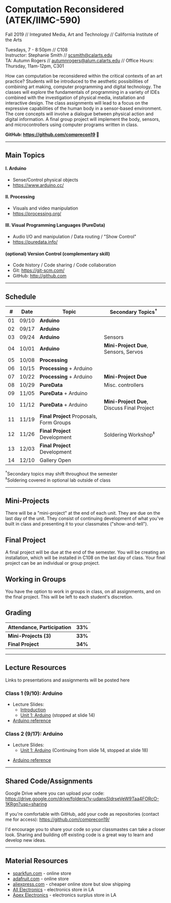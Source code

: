 # Computation Reconsidered (ATEK/IIMC-590)

Fall 2019 // Integrated Media, Art and Technology // California Institute of the Arts   

Tuesdays, 7 - 8:50pm // C108  
Instructor: Stephanie Smith // scsmith@calarts.edu  
TA: Autumn Rogers // autumnrogers@alum.calarts.edu // Office Hours: Thursday, 11am-12pm, C301

How can computation be reconsidered within the critical contexts of an art practice? Students will be introduced to the aesthetic possibilities of combining art making, computer programming and digital technology. The classes will explore the fundamentals of programming in a variety of IDEs combined with the investigation of physical media, installation and interactive design. The class assignments will lead to a focus on the expressive capabilities of the human body in a sensor-based environment. The core concepts will involve a dialogue between physical action and digital information. A final group project will implement the body, sensors, and microcontrollers using computer programs written in class. 

**GitHub: https://github.com/comprecon19 📌**

----

## Main Topics

#### I. Arduino

- Sense/Control physical objects
- https://www.arduino.cc/  

#### II. Processing

- Visuals and video manipulation
- https://processing.org/  

#### III. Visual Programming Languages (PureData)

- Audio I/O and manipulation / Data routing / "Show Control"
- https://puredata.info/  

#### (optional) Version Control (complementary skill)

- Code history / Code sharing / Code collaboration
- Git: https://git-scm.com/  
- GitHub: http://github.com  

----

## Schedule

| #  | Date  | Topic                                    | Secondary Topics<sup>†</sup>   | 
| -- | ----- | ---------------------------------------- | ------------------ |
| 01 | 09/10 | **Arduino**          		                |         |
| 02 | 09/17 | **Arduino**                              |  |
| 03 | 09/24 | **Arduino**                              | Sensors |
| 04 | 10/01 | **Arduino**                            | **Mini-Project Due**, Sensors, Servos |
| 05 | 10/08 | **Processing**                           |  |
| 06 | 10/15 | **Processing** + Arduino                 |  |
| 07 | 10/22 | **Processing** + Arduino               | **Mini-Project Due** |
| 08 | 10/29 | **PureData**                    | Misc. controllers |
| 09 | 11/05 | **PureData** + Arduino          |  |
| 10 | 11/12 | **PureData** + Arduino     | **Mini-Project Due**, Discuss Final Project |
| 11 | 11/19 | **Final Project** Proposals, Form Groups |  |
| 12 | 11/26 | **Final Project** Development            | Soldering Workshop<sup>‡</sup> |
| 13 | 12/03 | **Final Project** Development            |  |
| 14 | 12/10 | Gallery Open                             |  |

<sup>†</sup>Secondary topics may shift throughout the semester  
<sup>‡</sup>Soldering covered in optional lab outside of class

----

## Mini-Projects

There will be a "mini-project" at the end of each unit. They are due on the last day of the unit. They consist of continuing development of what you've built in class and presenting it to your classmates ("show-and-tell").

## Final Project

A final project will be due at the end of the semester. You will be creating an installation, which will be installed in C108 on the last day of class. Your final project can be an individual or group project.

## Working in Groups

You have the option to work in groups in class, on all assignments, and on the final project. This will be left to each student's discretion.

## Grading

| Attendance, Participation | **33%** |
| -- | -- |
| **Mini-Projects (3)** | **33%** |
| **Final Project** | **34%** |

----

## Lecture Resources
Links to presentations and assignments will be posted here

### Class 1 (9/10): Arduino
* Lecture Slides:
	* [Introduction](https://docs.google.com/presentation/d/1ieypce1NK4Uj5I1XEnf5JNzx8_ffnfwSAkrNP6d_ggA/edit?usp=sharing) 
	* [Unit 1: Arduino](https://docs.google.com/presentation/d/1aqimhHVYOilbZO4N1p5yQH5pJ2R0MO5yCkZhvTLtLD4/edit?usp=sharing) (stopped at slide 14)
* [Arduino reference](https://www.arduino.cc/reference/en)

### Class 2 (9/17): Arduino
* Lecture Slides:  
	* [Unit 1: Arduino](https://docs.google.com/presentation/d/1aqimhHVYOilbZO4N1p5yQH5pJ2R0MO5yCkZhvTLtLD4/edit?usp=sharing) (Continuing from slide 14, stopped at slide 18)  
<!-- 	* [Unit 1 Part 2: Using Sensors](https://docs.google.com/presentation/d/1awsR6jF_iQ5WbuQjSiDJqHeoBsccIat1hBDR26AGRhk/edit?usp=sharing) (if time)  --> 
* [Arduino reference](https://www.arduino.cc/reference/en)



----

## Shared Code/Assignments

Google Drive where you can upload your code:  
https://drive.google.com/drive/folders/1y-udansSIdrseVeW9Taa4FORcO-1KRgn?usp=sharing

If you're comfortable with GitHub, add your code as repositories (contact me for access):
https://github.com/comprecon19/

I'd encourage you to share your code so your classmastes can take a closer look. Sharing and building off existing code is a great way to learn and develop new ideas.

----

## Material Resources
- [sparkfun.com](http://sparkfun.com) - online store  
- [adafruit.com](http://adafruit.com) - online store  
- [aliexpress.com](http://aliexpress.com) - cheaper online store but slow shipping  
- [All Electronics](https://www.allelectronics.com/) - electronics store in LA  
- [Apex Electronics](https://www.apexsurplus.com/) - electronics surplus store in LA  